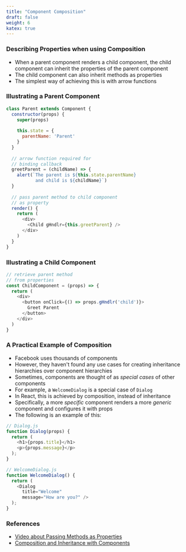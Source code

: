 ```yaml
---
title: "Component Composition"
draft: false
weight: 6
katex: true
---
```


### Describing Properties when using Composition
- When a parent component renders a child component, the child component can inherit the properties of the parent component
- The child component can also inherit methods as properties
- The simplest way of achieving this is with arrow functions

### Illustrating a Parent Component
```js
class Parent extends Component {
  constructor(props) {
    super(props)
  
    this.state = {
      parentName: 'Parent'
    }
  }
  
  // arrow function required for
  // binding callback
  greetParent = (childName) => {
    alert(`The parent is ${this.state.parentName}
           and child is ${childName}`)
  }
  
  // pass parent method to child component
  // as property
  render() {
    return (
      <div>
        <Child gHndlr={this.greetParent} />
      </div>
    )
  }
}
```

### Illustrating a Child Component
```js
// retrieve parent method
// from properties
const ChildComponent = (props) => {
  return (
    <div>
      <button onClick={() => props.gHndlr('child')}>
        Greet Parent
      </button>
    </div>
  )
}
```

### A Practical Example of Composition
- Facebook uses thousands of components
- However, they haven't found any use cases for creating inheritance hierarchies over component hierarchies
- Sometimes, components are thought of as *special cases* of other components
- For example, a `WelcomeDialog` is a special case of `Dialog`
- In React, this is achieved by composition, instead of inheritance
- Specifically, a more *specific* component renders a more *generic* component and configures it with props
- The following is an example of this:

```js
// Dialog.js
function Dialog(props) {
  return (
    <h1>{props.title}</h1>
    <p>{props.message}</p>
  );
}
```

```js
// WelcomeDialog.js
function WelcomeDialog() {
  return (
    <Dialog
      title="Welcome"
      message="How are you?" />
  );
}
```

### References
- [Video about Passing Methods as Properties](https://www.youtube.com/watch?v=QpfyjwhY9kg&list=PLC3y8-rFHvwgg3vaYJgHGnModB54rxOk3&index=15)
- [Composition and Inheritance with Components](https://reactjs.org/docs/composition-vs-inheritance.html)
